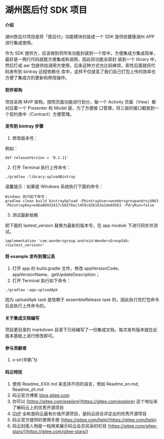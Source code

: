 # 湖州医后付 SDK 项目

#### 介绍

湖州医后付项目是将「医后付」功能模块封装成一个 SDK 提供给健康湖州 APP 进行集成使用。

作为 SDK 提供方，应该做到将所有功能封装到一个库中，方便集成方集成简单，最好是一两行代码就能方便集成和调用，因此将功能全部封
装到一个 library 中，然后打成 aar 包提供给调用方使用，后来这种方式也比较麻烦，索性后面就将代码发布到 bintray 远程依赖仓
库中，这样不仅提高了我们自己打包上传的效率也方便了集成方的更新和修改操作。

#### 软件架构

项目采用 MVP 架构，按照页面功能进行划分，每一个 Activity 页面（View）都对应着一个 Presenter 和 Model 层，为了方便接
口管理，将三层的接口都放到一个契约类中（Contract）方便管理。

#### 发布到 bintray 步骤

1. 修改版本号：

例如：

```
def releaseVersion = '0.1.11'
```

2. 打开 Terminal 执行上传命令：

```
./gradlew :library:uploadBintray
```

温馨提示：如果是 Windows 系统执行下面的命令：

```
Windows 执行如下命令：
gradlew clean build bintrayUpload -PbintrayUser=wondersgroupandroid863 -PbintrayKey=e4ba8b931617cb82f6ec1459cd26163a1de695b3 -PdryRun=false
```

3. 测试最新依赖

把下面的 lastest_version 替换为最新的版本号，在 app module 下进行同步并测试。

```
implementation 'com.wondersgroup.android:WondersGroupSdk:<lastest_version>'
```

#### 将 example 发布到蒲公英

1. 打开 app 的 build.gradle 文件，修改 appVersionCode、appVersionName、getUpdateDescription；
2. 打开 Terminal 执行如下命令：

```
./gradlew :app:uploadApk
```

因为 uploadApk task 是依赖于 assembleRelease task 的，因此执行完打包命令后会执行上传命令的。

#### 关于集成文档编写

项目更目录的 markdown 目录下已经编写了一份集成文档，每次发布版本就在此版本基础上进行修改即可。

#### 参与贡献者

1. x-sir(辛鹏飞)

#### 码云特技

1. 使用 Readme\_XXX.md 来支持不同的语言，例如 Readme\_en.md, Readme\_zh.md
2. 码云官方博客 [blog.gitee.com](https://blog.gitee.com)
3. 你可以 [https://gitee.com/explore](https://gitee.com/explore) 这个地址来了解码云上的优秀开源项目
4. [GVP](https://gitee.com/gvp) 全称是码云最有价值开源项目，是码云综合评定出的优秀开源项目
5. 码云官方提供的使用手册 [https://gitee.com/help](https://gitee.com/help)
6. 码云封面人物是一档用来展示码云会员风采的栏目 [https://gitee.com/gitee-stars/](https://gitee.com/gitee-stars/)
